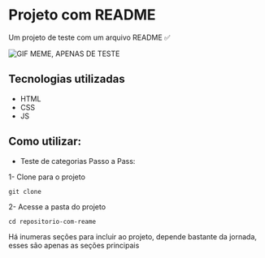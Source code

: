 # Projeto com README
Um projeto de teste com um arquivo README ✅


<IMG SRC="./GIFTESTE.GIF" ALT ="GIF MEME, APENAS DE TESTE"> 


## Tecnologias utilizadas
- HTML
- CSS
- JS

## Como utilizar:
* Teste de categorias
 Passo a Pass:

1- Clone para o projeto 
 ```
 git clone
 ```
2- Acesse a pasta do projeto
 ```
 cd repositorio-com-reame
 ```

 Há inumeras seções para incluir ao projeto, depende bastante da jornada, esses são apenas as seções principais
